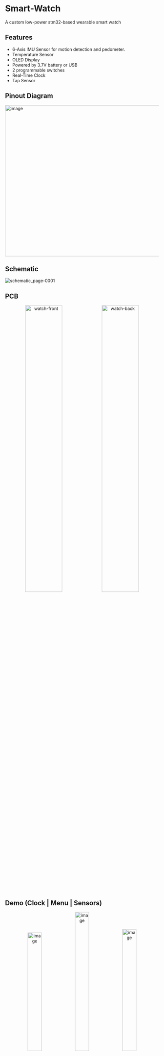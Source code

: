 # Smart-Watch
A custom low-power stm32-based wearable smart watch

## Features
- 6-Axis IMU Sensor for motion detection and pedometer.
- Temperature Sensor
- OLED Display
- Powered by 3.7V battery or USB
- 2 programmable switches
- Real-Time Clock
- Tap Sensor

## Pinout Diagram
<img width="580" height="494" alt="image" src="https://github.com/user-attachments/assets/1f539aa1-9339-484d-a4bd-61f70fc74c2f" />

## Schematic
![schematic_page-0001](https://github.com/user-attachments/assets/bd043f31-546d-469d-a491-8ee4de97e1ac)


## PCB
<p align="center">
<img width="49%" alt="watch-front" src="https://github.com/user-attachments/assets/a1237d3c-61e1-4151-bea7-47c4752ad722" />
<img width="49%" alt="watch-back" src="https://github.com/user-attachments/assets/17446b47-9ef8-4061-af23-15e3b7f4a390" />
</p>

## Demo (Clock | Menu | Sensors)
<p align="center">
<img width="30%" height="387" alt="image" src="https://github.com/user-attachments/assets/857c297d-e652-4a82-933f-75f13358da3d" />
<img width="30%" height="454" alt="image" src="https://github.com/user-attachments/assets/adb67665-4003-4342-a1a3-4e06c119befe" />
<img width="30%" height="398" alt="image" src="https://github.com/user-attachments/assets/e8a86234-9931-4d75-8c81-51e6948eb299" />
</p>


